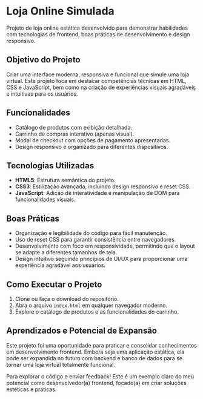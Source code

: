 # Loja Online Simulada

Projeto de loja online estática desenvolvido para demonstrar habilidades com tecnologias de frontend, boas práticas de desenvolvimento e design responsivo.

## Objetivo do Projeto

Criar uma interface moderna, responsiva e funcional que simule uma loja virtual. Este projeto foca em destacar competências técnicas em HTML, CSS e JavaScript, bem como na criação de experiências visuais agradáveis e intuitivas para os usuários.

## Funcionalidades

- Catálogo de produtos com exibição detalhada.
- Carrinho de compras interativo (apenas visual).
- Modal de checkout com opções de pagamento apresentadas.
- Design responsivo e organizado para diferentes dispositivos.

## Tecnologias Utilizadas

- **HTML5**: Estrutura semântica do projeto.
- **CSS3**: Estilização avançada, incluindo design responsivo e reset CSS.
- **JavaScript**: Adição de interatividade e manipulação de DOM para funcionalidades visuais.

## Boas Práticas

- Organização e legibilidade do código para fácil manutenção.
- Uso de reset CSS para garantir consistência entre navegadores.
- Desenvolvimento com foco em responsividade, permitindo que o layout se adapte a diferentes tamanhos de tela.
- Design intuitivo seguindo princípios de UI/UX para proporcionar uma experiência agradável aos usuários.

## Como Executar o Projeto

1. Clone ou faça o download do repositório.
2. Abra o arquivo `index.html` em qualquer navegador moderno.
3. Explore o catálogo de produtos e as funcionalidades do carrinho.

## Aprendizados e Potencial de Expansão

Este projeto foi uma oportunidade para praticar e consolidar conhecimentos em desenvolvimento frontend. Embora seja uma aplicação estática, ela pode ser expandida no futuro com backend e banco de dados para se tornar uma loja virtual totalmente funcional.

Para explorar o código e enviar feedback! Este é um exemplo claro do meu potencial como desenvolvedor(a) frontend, focado(a) em criar soluções estéticas e práticas.
